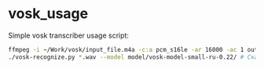 # vosk_usage
Simple vosk transcriber usage script:
```bash
ffmpeg -i ~/Work/vosk/input_file.m4a -c:a pcm_s16le -ar 16000 -ac 1 output_file.wav # Сконвертируйте ваш изначальный файл в mono, 16000 hz
./vosk-recognize.py *.wav --model model/vosk-model-small-ru-0.22/ # Скачайте модель и запустите транскрибацию сконвертированного wav-файла
```
